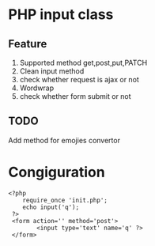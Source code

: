 # PHP input class
## Feature

 1. Supported method get,post,put,PATCH
 2. Clean input method
 3. check whether request is ajax or not
 4. Wordwrap
 5. check whether form submit or not

## TODO
Add method for emojies convertor

# Congiguration
    <?php 
        require_once 'init.php';
        echo input('q');
     ?>
     <form action='' method='post'> 
        	<input type='text' name='q' ?>
     </form>

 
